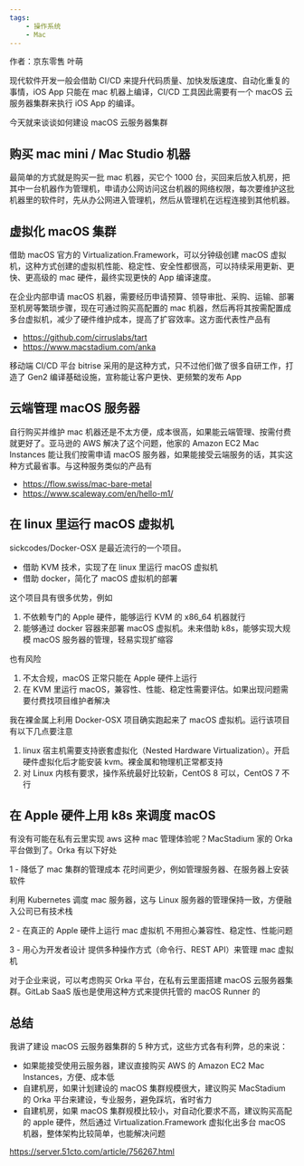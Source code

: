 ```yaml
---
tags:
    - 操作系统
    - Mac
---
```


作者：京东零售 叶萌

现代软件开发一般会借助 CI/CD 来提升代码质量、加快发版速度、自动化重复的事情，iOS App 只能在 mac 机器上编译，CI/CD 工具因此需要有一个 macOS 云服务器集群来执行 iOS App 的编译。

今天就来谈谈如何建设 macOS 云服务器集群

## 购买 mac mini / Mac Studio 机器

最简单的方式就是购买一批 mac 机器，买它个 1000 台，买回来后放入机房，把其中一台机器作为管理机，申请办公网访问这台机器的网络权限，每次要维护这批机器里的软件时，先从办公网进入管理机，然后从管理机在远程连接到其他机器。

## 虚拟化 macOS 集群

借助 macOS 官方的 Virtualization.Framework，可以分钟级创建 macOS 虚拟机，这种方式创建的虚拟机性能、稳定性、安全性都很高，可以持续采用更新、更快、更高级的 mac 硬件，最终实现更快的 App 编译速度。

在企业内部申请 macOS 机器，需要经历申请预算、领导审批、采购、运输、部署至机房等繁琐步骤，现在可通过购买高配置的 mac 机器，然后再将其按需配置成多台虚拟机，减少了硬件维护成本，提高了扩容效率。这方面代表性产品有

- https://github.com/cirruslabs/tart
- https://www.macstadium.com/anka

移动端 CI/CD 平台 bitrise 采用的是这种方式，只不过他们做了很多自研工作，打造了 Gen2 编译基础设施，宣称能让客户更快、更频繁的发布 App

## 云端管理 macOS 服务器

自行购买并维护 mac 机器还是不太方便，成本很高，如果能云端管理、按需付费就更好了。亚马逊的 AWS 解决了这个问题，他家的 Amazon EC2 Mac Instances 能让我们按需申请 macOS 服务器，如果能接受云端服务的话，其实这种方式最省事。与这种服务类似的产品有

- https://flow.swiss/mac-bare-metal
- https://www.scaleway.com/en/hello-m1/

## 在 linux 里运行 macOS 虚拟机

sickcodes/Docker-OSX 是最近流行的一个项目。

- 借助 KVM 技术，实现了在 linux 里运行 macOS 虚拟机
- 借助 docker，简化了 macOS 虚拟机的部署

这个项目具有很多优势，例如

1. 不依赖专门的 Apple 硬件，能够运行 KVM 的 x86_64 机器就行
2. 能够通过 docker 容器来部署 macOS 虚拟机。未来借助 k8s，能够实现大规模 macOS 服务器的管理，轻易实现扩缩容

也有风险

1. 不太合规，macOS 正常只能在 Apple 硬件上运行
2. 在 KVM 里运行 macOS，兼容性、性能、稳定性需要评估。如果出现问题需要付费找项目维护者解决

我在裸金属上利用 Docker-OSX 项目确实跑起来了 macOS 虚拟机。运行该项目有以下几点要注意

1. linux 宿主机需要支持嵌套虚拟化（Nested Hardware Virtualization）。开启硬件虚拟化后才能安装 kvm。裸金属和物理机正常都支持
2. 对 Linux 内核有要求，操作系统最好比较新，CentOS 8 可以，CentOS 7 不行

## 在 Apple 硬件上用 k8s 来调度 macOS

有没有可能在私有云里实现 aws 这种 mac 管理体验呢？MacStadium 家的 Orka 平台做到了。Orka 有以下好处

1 - 降低了 mac 集群的管理成本
花时间更少，例如管理服务器、在服务器上安装软件

利用 Kubernetes 调度 mac 服务器，这与 Linux 服务器的管理保持一致，方便融入公司已有技术栈

2 - 在真正的 Apple 硬件上运行 mac 虚拟机
不用担心兼容性、稳定性、性能问题

3 - 用心为开发者设计
提供多种操作方式（命令行、REST API）来管理 mac 虚拟机

对于企业来说，可以考虑购买 Orka 平台，在私有云里面搭建 macOS 云服务器集群。GitLab SaaS 版也是使用这种方式来提供托管的 macOS Runner 的

## 总结

我讲了建设 macOS 云服务器集群的 5 种方式，这些方式各有利弊，总的来说：

- 如果能接受使用云服务器，建议直接购买 AWS 的 Amazon EC2 Mac Instances，方便、成本低
- 自建机房，如果计划建设的 macOS 集群规模很大，建议购买 MacStadium 的 Orka 平台来建设，专业服务，避免踩坑，省时省力
- 自建机房，如果 macOS 集群规模比较小，对自动化要求不高，建议购买高配的 apple 硬件，然后通过 Virtualization.Framework 虚拟化出多台 macOS 机器，整体架构比较简单，也能解决问题

https://server.51cto.com/article/756267.html
